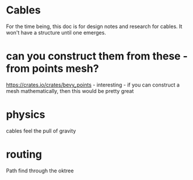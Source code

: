 # Cables
For the time being, this doc is for design notes and research for cables. It won't have a structure until one emerges.

# can you construct them from these - from points mesh?
https://crates.io/crates/bevy_points - interesting - if you can construct a mesh mathematically, then this would be pretty great

# physics
cables feel the pull of gravity

# routing
Path find through the oktree
